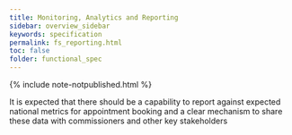 ```yaml
---
title: Monitoring, Analytics and Reporting
sidebar: overview_sidebar
keywords: specification
permalink: fs_reporting.html
toc: false
folder: functional_spec
---
```


{% include note-notpublished.html %}

It is expected that there should be a capability to report against expected national metrics for appointment booking and a clear mechanism to share these data with commissioners and other key stakeholders
